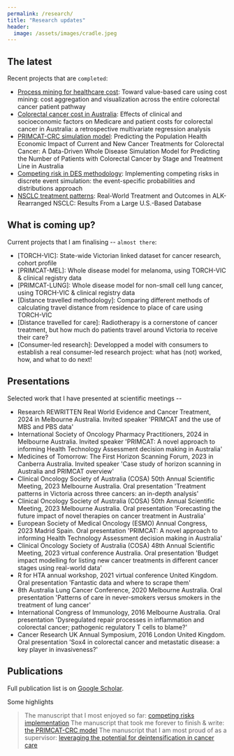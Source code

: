 ```yaml
---
permalink: /research/
title: "Research updates"
header:
  image: /assets/images/cradle.jpeg
---
```


## The latest
Recent projects that are `completed`:

- [Process mining for healthcare cost](https://bmcmedresmethodol.biomedcentral.com/articles/10.1186/s12874-024-02446-5): Toward value-based care using cost mining: cost aggregation and visualization across the entire colorectal cancer patient pathway
- [Colorectal cancer cost in Australia](https://bmjopen.bmj.com/content/14/12/e081483): Effects of clinical and socioeconomic factors on Medicare and patient costs for colorectal cancer in Australia: a retrospective multivariate regression analysis
- [PRIMCAT-CRC simulation model](https://doi.org/10.1016/j.jval.2024.06.006): Predicting the Population Health Economic Impact of Current and New Cancer Treatments for Colorectal Cancer: A Data-Driven Whole Disease Simulation Model for Predicting the Number of Patients with Colorectal Cancer by Stage and Treatment Line in Australia 
- [Competing risk in DES methodology](https://www.frontiersin.org/journals/pharmacology/articles/10.3389/fphar.2023.1255021/full): Implementing competing risks in discrete event simulation: the event-specific probabilities and distributions approach 
- [NSCLC treatment patterns](https://doi.org/10.1016/j.jtocrr.2024.100662): Real-World Treatment and Outcomes in ALK-Rearranged NSCLC: Results From a Large U.S.-Based Database 

## What is coming up?
Current projects that I am finalising -- `almost there`:

- [TORCH-VIC]: State-wide Victorian linked dataset for cancer research, cohort profile
- [PRIMCAT-MEL]: Whole disease model for melanoma, using TORCH-VIC & clinical registry data
- [PRIMCAT-LUNG]: Whole disease model for non-small cell lung cancer, using TORCH-VIC & clinical registry data
- [Distance travelled methodology]: Comparing different methods of calculating travel distance from residence to place of care using TORCH-VIC 
- [Distance travelled for care]: Radiotherapy is a cornerstone of cancer treatment, but how much do patients travel around Victoria to receive their care?
- [Consumer-led research]: Developped a model with consumers to establish a real consumer-led research project: what has (not) worked, how, and what to do next!

## Presentations
Selected work that I have presented at scientific meetings --

- Research REWRITTEN Real World Evidence and Cancer Treatment, 2024 in Melbourne Australia. Invited speaker 'PRIMCAT and the use of MBS and PBS data'
- International Society of Oncology Pharmacy Practitioners, 2024 in Melbourne Australia. Invited speaker 'PRIMCAT: A novel approach to informing Health Technology Assessment decision making in Australia'
- Medicines of Tomorrow: The First Horizon Scanning Forum, 2023 in Canberra Australia. Invited speaker 'Case study of horizon scanning in Australia and PRIMCAT overview'
- Clinical Oncology Society of Australia (COSA) 50th Annual Scientific Meeting, 2023 Melbourne Australia. Oral presentation 'Treatment patterns in Victoria across three cancers: an in-depth analysis'
- Clinical Oncology Society of Australia (COSA) 50th Annual Scientific Meeting, 2023 Melbourne Australia. Oral presentation 'Forecasting the future impact of novel therapies on cancer treatment in Australia'
- European Society of Medical Oncology (ESMO) Annual Congress, 2023 Madrid Spain. Oral presentation 'PRIMCAT: A novel approach to informing Health Technology Assessment decision making in Australia'
- Clinical Oncology Society of Australia (COSA) 48th Annual Scientific Meeting, 2023 virtual conference Australia. Oral presentation 'Budget impact modelling for listing new cancer treatments in different cancer stages using real-world data' 
- R for HTA annual workshop, 2021 virtual conference United Kingdom. Oral presentation 'Fantastic data and where to scrape them'
- 8th Australia Lung Cancer Conference, 2020 Melbourne Australia. Oral presentation 'Patterns of care in never-smokers versus smokers in the treatment of lung cancer'
- International Congress of Immunology, 2016 Melbourne Australia. Oral presentation 'Dysregulated repair processes in inflammation and colorectal cancer; pathogenic regulatory T cells to blame?'
- Cancer Research UK Annual Symposium, 2016 London United Kingdom. Oral presentation 'Sox4 in colorectal cancer and metastatic disease: a key player in invasiveness?' 


## Publications
Full publication list is on [Google Scholar](https://scholar.google.com/citations?hl=en&user=Q8wsyjEAAAAJ&view_op=list_works&sortby=pubdate).

Some highlights
> The manuscript that I most enjoyed so far: [competing risks implementation](https://www.frontiersin.org/journals/pharmacology/articles/10.3389/fphar.2023.1255021/full)
> The manuscript that took me forever to finish & write: [the PRIMCAT-CRC model](https://doi.org/10.1016/j.jval.2024.06.006)
> The manuscript that I am most proud of as a supervisor: [leveraging the potential for deintensification in cancer care](https://www.nature.com/articles/s43018-024-00827-9)

